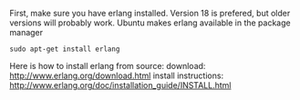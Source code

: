 First, make sure you have erlang installed. Version 18 is prefered, but older versions will probably work. Ubuntu makes erlang available in the package manager
```
sudo apt-get install erlang
```

Here is how to install erlang from source:
download: http://www.erlang.org/download.html
install instructions: http://www.erlang.org/doc/installation_guide/INSTALL.html